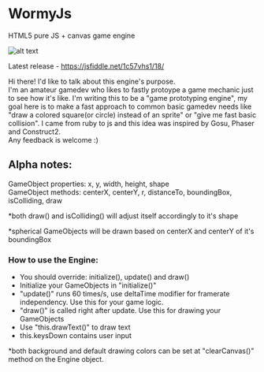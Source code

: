 # WormyJs
HTML5 pure JS + canvas game engine

![alt text](http://i.imgur.com/mkpamem.png?1 "preview")

Latest release - https://jsfiddle.net/1c57vhs1/18/

Hi there! I'd like to talk about this engine's purpose.  
I'm an amateur gamedev who likes to fastly protoype a game mechanic just to see how it's like. I'm writing this to be a "game prototyping engine", my goal here is to make a fast approach to common basic gamedev needs like "draw a colored square(or circle) instead of an sprite" or "give me fast basic collision". I came from ruby to js and this idea was inspired by Gosu, Phaser and Construct2.  
Any feedback is welcome :)

## Alpha notes:
GameObject properties: x, y, width, height, shape  
GameObject methods: centerX, centerY, r, distanceTo, boundingBox, isColliding, draw 

*both draw() and isColliding() will adjust itself accordingly to it's shape

*spherical GameObjects will be drawn based on centerX and centerY of it's boundingBox

### How to use the Engine:
- You should override: initialize(), update() and draw()  
- Initialize your GameObjects in "initialize()"  
- "update()" runs 60 times/s, use deltaTime modifier for framerate independency. Use this for your game logic.  
- "draw()" is called right after update. Use this for drawing your GameObjects  
- Use "this.drawText()" to draw text
- this.keysDown contains user input


*both background and default drawing colors can be set at "clearCanvas()" method on the Engine object.
